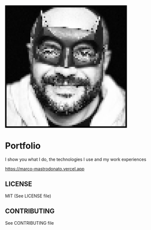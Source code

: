 ![](./public/thumbnail.jpg)

# Portfolio

I show you what I do, the technologies I use and my work experiences

https://marco-mastrodonato.vercel.app


## LICENSE

MIT (See LICENSE file)

## CONTRIBUTING

See CONTRIBUTING file